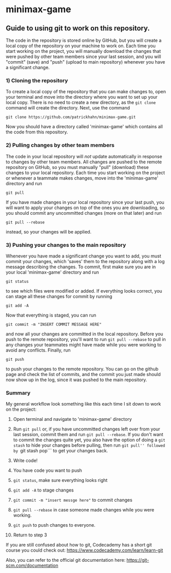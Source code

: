 # minimax-game

<h2>Guide to using git to work on this repository.</h2>

The code in the repository is stored online by GitHub, but you will create a local copy of the repository on your machine to work on. Each time you start working on the project, you will manually download the changes that were pushed by other team members since your last session, and you will "commit" (save) and "push" (upload to main repository) whenever you have a significant change.

<h3>1) Cloning the repository</h3>

To create a local copy of the repository that you can make changes to, open your terminal and move into the directory where you want to set up your local copy. There is no need to create a new directory, as the ```git clone``` command will create the directory. Next, use the command

```git clone https://github.com/patrickhahn/minimax-game.git```

Now you should have a directory called 'minimax-game' which contains all the code from this repository.

<h3>2) Pulling changes by other team members</h3>

The code in your local repository will <i>not</i> update automatically in response to changes by other team members. All changes are pushed to the remote repository on GitHub, so you must manually "pull" (download) these changes to your local repository. Each time you start working on the project or whenever a teammate makes changes, move into the 'minimax-game' directory and run

```git pull```

If you have made changes in your local repository since your last push, you will want to apply your changes on top of the ones you are downloading, so you should commit any uncommitted changes (more on that later) and run

```git pull --rebase```

instead, so your changes will be applied.

<h3>3) Pushing your changes to the main repository</h3>

Whenever you have made a significant change you want to add, you must commit your changes, which 'saves' them to the repository along with a log message describing the changes. To commit, first make sure you are in your local 'minimax-game' directory and run

```git status```

to see which files were modified or added. If everything looks correct, you can stage all these changes for commit by running

```git add -A```

Now that everything is staged, you can run

```git commit -m "INSERT COMMIT MESSAGE HERE"```

and now all your changes are committed in the local repository. Before you push to the remote repository, you'll want to run ```git pull --rebase``` to pull in any changes your teammates might have made while you were working to avoid any conflicts. Finally, run

```git push```

to push your changes to the remote repository. You can go on the github page and check the list of commits, and the commit you just made should now show up in the log, since it was pushed to the main repository.

<h3>Summary</h3>

My general workflow look something like this each time I sit down to work on the project:

1) Open terminal and navigate to 'minimax-game' directory

2) Run ```git pull``` or, if you have uncommitted changes left over from your last session, commit them and run ```git pull --rebase```. If you don't want to commit the changes quite yet, you also have the option of doing a ```git stash``` to hide your changes before pulling, then run ```git pull'' followed by ```git stash pop``` to get your changes back.

3) Write code!

4) You have code you want to push

5) ```git status```, make sure everything looks right

6) ```git add -A``` to stage changes

7) ```git commit -m "insert messge here"``` to commit changes

8) ```git pull --rebase``` in case someone made changes while you were working.

9) ```git push``` to push changes to everyone.

10) Return to step 3

If you are still confused about how to git, Codecademy has a short git course you could check out: https://www.codecademy.com/learn/learn-git

Also, you can refer to the official git documentation here: https://git-scm.com/documentation
